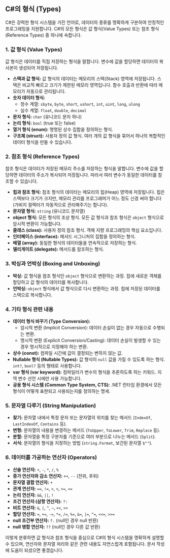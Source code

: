## C#의 형식 (Types)

C#은 강력한 형식 시스템을 가진 언어로, 데이터의 종류를 명확하게 구분하여 안정적인 프로그래밍을 지원합니다. C#의 모든 형식은 값 형식(Value Types) 또는 참조 형식(Reference Types) 중 하나에 속합니다.

### 1. 값 형식 (Value Types)

값 형식은 데이터를 직접 저장하는 형식을 말합니다. 변수에 값을 할당하면 데이터의 복사본이 생성되어 저장됩니다.

* **스택과 값 형식:** 값 형식의 데이터는 메모리의 스택(Stack) 영역에 저장됩니다. 스택은 비교적 빠르고 크기가 제한된 메모리 영역입니다. 함수 호출과 반환에 따라 메모리가 자동으로 관리됩니다.
* **숫자 데이터 형식:**
  * 정수 계열: `sbyte`, `byte`, `short`, `ushort`, `int`, `uint`, `long`, `ulong`
  * 실수 계열: `float`, `double`, `decimal`
* **문자 형식:** `char` (유니코드 문자 하나)
* **논리 형식:** `bool` (true 또는 false)
* **열거 형식 (enum):** 명명된 상수 집합을 정의하는 형식.
* **구조체 (struct):** 사용자 정의 값 형식. 여러 개의 값 형식을 묶어서 하나의 복합적인 데이터 형식을 만들 수 있습니다.

### 2. 참조 형식 (Reference Types)

참조 형식은 데이터가 저장된 메모리 주소를 저장하는 형식을 말합니다. 변수에 값을 할당하면 데이터의 주소가 복사되어 저장됩니다. 따라서 여러 변수가 동일한 데이터를 참조할 수 있습니다.

* **힙과 참조 형식:** 참조 형식의 데이터는 메모리의 힙(Heap) 영역에 저장됩니다. 힙은 스택보다 크기가 크지만, 메모리 관리를 프로그래머가 어느 정도 신경 써야 합니다 (가비지 컬렉터가 자동적으로 관리해주기는 합니다).
* **문자열 형식:** `string` (유니코드 문자열)
* **object 형식:** 모든 형식의 조상 형식. 모든 값 형식과 참조 형식은 `object` 형식으로 암시적 변환이 가능합니다.
* **클래스 (class):** 사용자 정의 참조 형식. 객체 지향 프로그래밍의 핵심 요소입니다.
* **인터페이스 (interface):** 메서드 시그니처의 집합을 정의하는 형식.
* **배열 (array):** 동일한 형식의 데이터들을 연속적으로 저장하는 형식.
* **델리게이트 (delegate):** 메서드를 참조하는 형식.

### 3. 박싱과 언박싱 (Boxing and Unboxing)

* **박싱:** 값 형식을 참조 형식인 `object` 형식으로 변환하는 과정. 힙에 새로운 객체를 할당하고 값 형식의 데이터를 복사합니다.
* **언박싱:** `object` 형식에서 값 형식으로 다시 변환하는 과정. 힙에 저장된 데이터를 스택으로 복사합니다.

### 4. 기타 형식 관련 내용

* **데이터 형식 바꾸기 (Type Conversion):**
  * 암시적 변환 (Implicit Conversion): 데이터 손실이 없는 경우 자동으로 수행되는 변환.
  * 명시적 변환 (Explicit Conversion/Casting): 데이터 손실이 발생할 수 있는 경우 명시적으로 지정해야 하는 변환.
* **상수 (const):** 컴파일 시간에 값이 결정되는 변하지 않는 값.
* **Nullable 형식 (Nullable Types):** 값 형식이 `null` 값을 가질 수 있도록 하는 형식. `int?`, `bool?` 등의 형태로 사용합니다.
* **var 형식 (var keyword):** 컴파일러가 변수의 형식을 추론하도록 하는 키워드. 지역 변수 선언 시에만 사용 가능합니다.
* **공용 형식 시스템 (Common Type System, CTS):** .NET 런타임 환경에서 모든 형식이 어떻게 표현되고 사용되는지를 정의하는 명세.

### 5. 문자열 다루기 (String Manipulation)

* **찾기:** 문자열 내에서 특정 문자 또는 문자열의 위치를 찾는 메서드 (`IndexOf`, `LastIndexOf`, `Contains` 등).
* **변형:** 문자열의 내용을 변경하는 메서드 (`ToUpper`, `ToLower`, `Trim`, `Replace` 등).
* **분할:** 문자열을 특정 구분자를 기준으로 여러 부분으로 나누는 메서드 (`Split`).
* **서식:** 문자열의 형식을 지정하는 방법 (`string.Format`, 보간된 문자열 `$""`).

### 6. 데이터를 가공하는 연산자 (Operators)

* **산술 연산자:** `+`, `-`, `*`, `/`, `%`
* **증가 연산자와 감소 연산자:** `++`, `--` (전위, 후위)
* **문자열 결합 연산자:** `+`
* **관계 연산자:** `==`, `!=`, `>`, `<`, `>=`, `<=`
* **논리 연산자:** `&&`, `||`, `!`
* **조건 연산자 (삼항 연산자):** `?:`
* **비트 연산자:** `&`, `|`, `^`, `~`, `<<`, `>>`
* **할당 연산자:** `=`, `+=`, `-=`, `*=`, `/=`, `%=`, `&=`, `|=`, `^=`, `<<=`, `>>=`
* **null 조건부 연산자:** `?.` (null인 경우 null 반환)
* **null 병합 연산자:** `??` (null인 경우 다른 값 반환)

이렇게 분류하면 값 형식과 참조 형식을 중심으로 C#의 형식 시스템을 명확하게 설명할 수 있으며, 연산자와 문자열 처리와 같은 관련 내용도 자연스럽게 포함됩니다. 문서 작성에 도움이 되셨으면 좋겠습니다.
